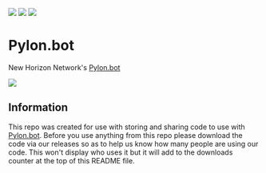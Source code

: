 [![](https://img.shields.io/badge/types-Flow%20%7C%20TypeScript-blue)]()
[![](https://img.shields.io/github/downloads/New-Horizon-Network/Pylon-Bot/total)](https://github.com/New-Horizon-Network/Pylon-Bot/releases)
[![](https://discordapp.com/api/guilds/765992820841513050/widget.png?style=shield)](https://discord.gg/neb8Avfsgg)

# Pylon.bot
New Horizon Network's [Pylon.bot](https://Pylon.bot)

![](https://raw.githubusercontent.com/New-Horizon-Network/Pylon-Bot/master/images/Screenshot_2020-11-01_02-25-13.png)

## Information


This repo was created for use with storing and sharing code to use with [Pylon.bot](https://Pylon.bot).
Before you use anything from this repo please download the code via our releases so as to help us know how many people are using our code. This won't display who uses it but it will add to the downloads counter at the top of this README file.